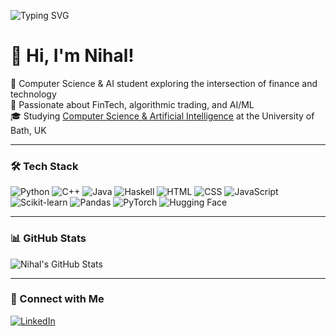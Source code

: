 <!-- Typing animation intro -->
![Typing SVG](https://readme-typing-svg.demolab.com?font=Fira+Code&size=30&weight=600&pause=1000&color=0096D6&width=800&lines=FinTech+%7C+ML+%7C+Cybersecurity+%7C+AI+%7C+💻)


# 👋 Hi, I'm Nihal!

🧠 Computer Science & AI student exploring the intersection of finance and technology<br/>
💸 Passionate about FinTech, algorithmic trading, and AI/ML<br/>
🎓 Studying [Computer Science & Artificial Intelligence](https://www.bath.ac.uk/courses/undergraduate-2024/computer-science/bsc-computer-science-and-artificial-intelligence/) at the University of Bath, UK<br/>

---
### 🛠️ Tech Stack

![Python](https://img.shields.io/badge/Python-3776AB?style=for-the-badge&logo=python&logoColor=white)
![C++](https://img.shields.io/badge/C++-00599C?style=for-the-badge&logo=c%2b%2b&logoColor=white)
![Java](https://img.shields.io/badge/Java-ED8B00?style=for-the-badge&logo=openjdk&logoColor=white)
![Haskell](https://img.shields.io/badge/Haskell-5e5086?style=for-the-badge&logo=haskell&logoColor=white)
![HTML](https://img.shields.io/badge/HTML5-E34F26?style=for-the-badge&logo=html5&logoColor=white)
![CSS](https://img.shields.io/badge/CSS3-1572B6?style=for-the-badge&logo=css3&logoColor=white)
![JavaScript](https://img.shields.io/badge/JavaScript-F7DF1E?style=for-the-badge&logo=javascript&logoColor=black)
![Scikit-learn](https://img.shields.io/badge/Scikit--learn-F7931E?style=for-the-badge&logo=scikit-learn&logoColor=white)
![Pandas](https://img.shields.io/badge/Pandas-150458?style=for-the-badge&logo=pandas&logoColor=white)
![PyTorch](https://img.shields.io/badge/PyTorch-EE4C2C?style=for-the-badge&logo=pytorch&logoColor=white)
![Hugging Face](https://img.shields.io/badge/HuggingFace-FFD21F?style=for-the-badge&logo=huggingface&logoColor=black)

---
### 📊 GitHub Stats

![Nihal's GitHub Stats](https://github-readme-stats.vercel.app/api?username=n1halshah&show_icons=true&theme=prussian) <br/>

---
### 🔗 Connect with Me

[![LinkedIn](https://img.shields.io/badge/-LinkedIn-0A66C2?style=for-the-badge&logo=linkedin&logoColor=white)](https://www.linkedin.com/in/n1halshah/)



